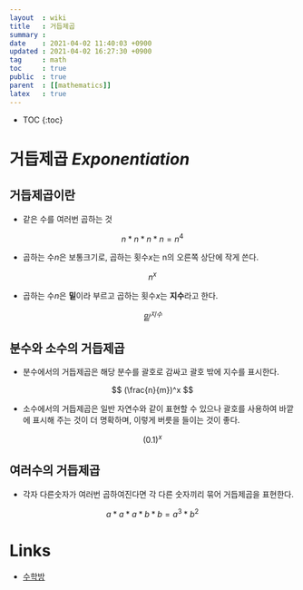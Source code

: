 ```yaml
---
layout  : wiki
title   : 거듭제곱
summary : 
date    : 2021-04-02 11:40:03 +0900
updated : 2021-04-02 16:27:30 +0900
tag     : math
toc     : true
public  : true
parent  : [[mathematics]]
latex   : true
---
```

* TOC
{:toc}

# 거듭제곱 *Exponentiation*
## 거듭제곱이란
* 같은 수를 여러번 곱하는 것

$$ n * n * n * n = n^4 $$

* 곱하는 수*n*은 보통크기로, 곱하는 횟수*x*는 n의 오른쪽 상단에 작게 쓴다.

$$ n^x $$

* 곱하는 수*n*은 **밑**이라 부르고 곱하는 횟수*x*는 **지수**라고 한다.

$$ 밑^{지수} $$

## 분수와 소수의 거듭제곱
* 분수에서의 거듭제곱은 해당 분수를 괄호로 감싸고 괄호 밖에 지수를 표시한다.

$$ (\frac{n}{m})^x $$

* 소수에서의 거듭제곱은 일반 자연수와 같이 표현할 수 있으나 괄호를 사용하여 바깥에 표시해 주는 것이 더 명확하며, 이렇게 버릇을 들이는 것이 좋다.

$$ ({0.1})^x $$

## 여러수의 거듭제곱
* 각자 다른숫자가 여러번 곱하여진다면 각 다른 숫자끼리 묶어 거듭제곱을 표현한다.

$$ 
a * a * a * b * b = a^3 * b^2
$$

# Links
* [수학방](https://mathbang.net/198)
